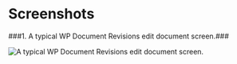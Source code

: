 # Screenshots

###1. A typical WP Document Revisions edit document screen.###

![A typical WP Document Revisions edit document screen.](http://s.wordpress.org/extend/plugins/wp-document-revisions/screenshot-1.png)
